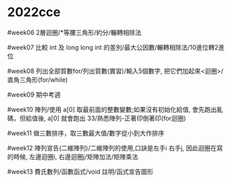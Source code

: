 # 2022cce

  #week06 2層迴圈/*等腰三角形/約分/輾轉相除法
  
  #week07 比較 int  及 long long int 的差別/最大公因數/輾轉相除法/10進位轉2進位
  
  #week08 列出全部質數for/列出質數(實習)/輸入5個數字, 把它們加起來<迴圈>/直角三角形(for/while)
  
  #week09 期中考週
  
  #week10 陣列/使用 a[0] 取最前面的整數變數;如果沒有初始化給值, 會先跑出亂碼，但給值後, a[0] 就會跑出 33/熟悉陣列-正著印倒著印(for迴圈)

  #week11 做三數排序，取三數最大值/數字從小到大作排序
  
  #week12 陣列宣告(二維陣列)/二維陣列的使用,口訣是左手i 右手j, 因此迴圈在寫的時候, 左邊迴圈i, 右邊迴圈j/矩陣加法/矩陣乘法

  #week13 費氏數列/函數函式/void 註明/函式宣告圖形
